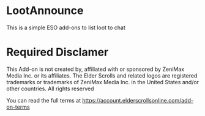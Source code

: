 LootAnnounce
============

This is a simple ESO add-ons to list loot to chat


Required Disclamer
==================
This Add-on is not created by, affiliated with or sponsored by ZeniMax Media Inc. or its affiliates. 
The Elder Scrolls and related logos are registered trademarks or trademarks of ZeniMax Media Inc. in the United States and/or other countries. 
All rights reserved

You can read the full terms at https://account.elderscrollsonline.com/add-on-terms
